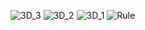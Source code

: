 ![3D_3](https://user-images.githubusercontent.com/82083098/114506397-ed2c6a00-9c5b-11eb-8aa9-5a8354281022.png)
![3D_2](https://user-images.githubusercontent.com/82083098/114506402-eef62d80-9c5b-11eb-891b-25c155007024.png)
![3D_1](https://user-images.githubusercontent.com/82083098/114506406-ef8ec400-9c5b-11eb-85fb-ab39ae847282.png)
![Rule](https://user-images.githubusercontent.com/82083098/114506408-f0bff100-9c5b-11eb-9045-d195c6b10a47.png)
